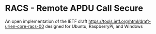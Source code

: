 # RACS - Remote APDU Call Secure
An open implementation of the IETF draft 
https://tools.ietf.org/html/draft-urien-core-racs-00
designed for Ubuntu, RaspberryPi, and Windows
